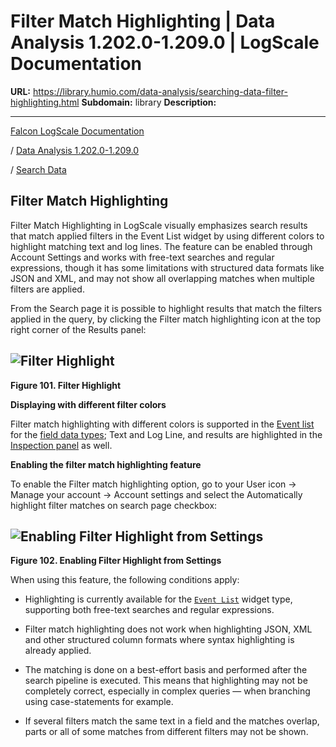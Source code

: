 # Filter Match Highlighting | Data Analysis 1.202.0-1.209.0 | LogScale Documentation

**URL:** https://library.humio.com/data-analysis/searching-data-filter-highlighting.html
**Subdomain:** library
**Description:** 

---

[Falcon LogScale Documentation](https://library.humio.com)

/ [Data Analysis 1.202.0-1.209.0](data-analysis-docs.html)

/ [Search Data](searching-data.html)

## Filter Match Highlighting

Filter Match Highlighting in LogScale visually emphasizes search results that match applied filters in the Event List widget by using different colors to highlight matching text and log lines. The feature can be enabled through Account Settings and works with free-text searches and regular expressions, though it has some limitations with structured data formats like JSON and XML, and may not show all overlapping matches when multiple filters are applied. 

From the Search page it is possible to highlight results that match the filters applied in the query, by clicking the Filter match highlighting icon at the top right corner of the Results panel: 

![Filter Highlight](images/search-data/filter-highlight.png)  
---  
  
**Figure 101. Filter Highlight**

  


**Displaying with different filter colors**

Filter match highlighting with different colors is supported in the [Event list](searching-data-changing-the-events-display.html "Display Results and Events") for the [field data types](searching-data-types.html "Field Data Types"); Text and Log Line, and results are highlighted in the [Inspection panel](searching-data-inspecting-events.html "Inspect Events") as well. 

**Enabling the filter match highlighting feature**

To enable the Filter match highlighting option, go to your User icon → Manage your account → Account settings and select the Automatically highlight filter matches on search page checkbox: 

![Enabling Filter Highlight from Settings](images/search-data/filter-highlight-enable.png)  
---  
  
**Figure 102. Enabling Filter Highlight from Settings**

  


When using this feature, the following conditions apply: 

  * Highlighting is currently available for the [`Event List`](widgets-eventlist.html "Event List") widget type, supporting both free-text searches and regular expressions. 

  * Filter match highlighting does not work when highlighting JSON, XML and other structured column formats where syntax highlighting is already applied. 

  * The matching is done on a best-effort basis and performed after the search pipeline is executed. This means that highlighting may not be completely correct, especially in complex queries — when branching using case-statements for example. 

  * If several filters match the same text in a field and the matches overlap, parts or all of some matches from different filters may not be shown.
